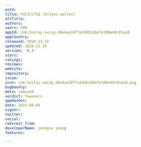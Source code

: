 ```yaml
---
wsId: 
title: 비트포스지갑 (bitpos wallet)
altTitle: 
authors: 
users: 500
appId: com.hustay.swing.d8e4ae18f7a3d4b1d8efe100e44c01aa9
appCountry: 
released: 2020-12-14
updated: 2020-12-15
version: '0.3'
stars: 
ratings: 
reviews: 
website: 
repository: 
issue: 
icon: com.hustay.swing.d8e4ae18f7a3d4b1d8efe100e44c01aa9.png
bugbounty: 
meta: removed
verdict: fewusers
appHashes: 
date: 2023-08-04
signer: 
twitter: 
social: 
redirect_from: 
developerName: jeongsu jeong
features: 

---
```


